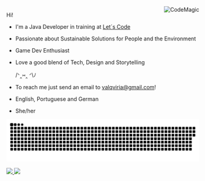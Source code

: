 
  
  <img align="right" alt="CodeMagic" src="https://i.pinimg.com/originals/13/ad/68/13ad68983c62a06016db3beb417882ec.gif">

Hi!

- I'm a Java Developer in training at [Let´s Code](https://www.linkedin.com/school/letscodebr/) 
- Passionate about Sustainable Solutions for People and the Environment
- Game Dev Enthusiast
- Love a good blend of Tech, Design and Storytelling

  /ᐠ‸⑅‸ ᐟ\ﾉ

- To reach me just send an email to valqviria@gmail.com!
- English, Portuguese and German
- She/her
  
 
![Snake animation](https://github.com/valquiriav/valquiriav/blob/output/github-contribution-grid-snake.svg)


 <div>
  <a href="https://github.com/valquiriav">
  <img height="150em" src="https://github-readme-stats.vercel.app/api?username=valquiriav&show_icons=true&theme=buefy&include_all_commits=true&count_private=true"/>
  <img height="150em" src="https://github-readme-stats.vercel.app/api/top-langs/?username=valquiriav&layout=compact&langs_count=7&theme=buefy"/>
</div>
